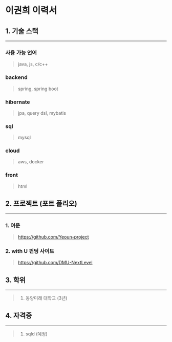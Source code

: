 # 이권희 이력서
 
## 1. 기술 스택
---
### 사용 가능 언어
> java, js, c/c++

### backend
> spring, spring boot

### hibernate
> jpa, query dsl, mybatis

### sql
> mysql

### cloud
> aws, docker

### front
> html

## 2. 프로젝트 (포트 폴리오)
---
### 1. 여운  
>  https://github.com/Yeoun-project
### 2. with U 펀딩 사이트  
>  https://github.com/DMU-NextLevel

## 3. 학위
---
> 1. 동양미래 대학교 (3년)

## 4. 자격증
---
> 1. sqld (예정)
